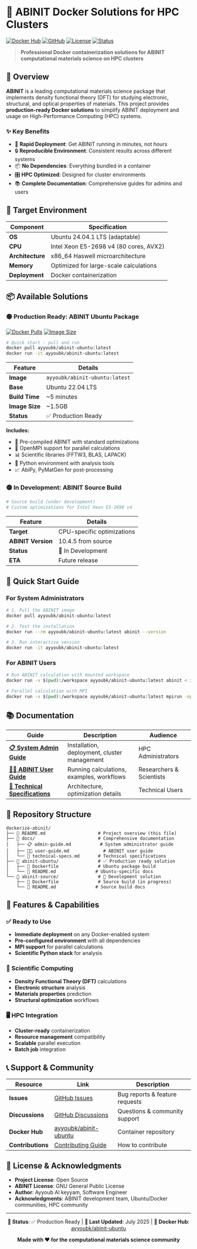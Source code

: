 # 🧪 ABINIT Docker Solutions for HPC Clusters

[![Docker Hub](https://img.shields.io/badge/Docker%20Hub-ayyoubk%2Fabinit--ubuntu-blue?logo=docker)](https://hub.docker.com/r/ayyoubk/abinit-ubuntu)
[![GitHub](https://img.shields.io/badge/GitHub-dockerize--abinit-black?logo=github)](https://github.com/ayyoubk/dockerize-abinit)
[![License](https://img.shields.io/badge/License-Open%20Source-green)](LICENSE)
[![Status](https://img.shields.io/badge/Status-Production%20Ready-brightgreen)](https://github.com/ayyoubk/dockerize-abinit)

> **Professional Docker containerization solutions for ABINIT computational materials science on HPC clusters**

## 🎯 Overview

**ABINIT** is a leading computational materials science package that implements density functional theory (DFT) for studying electronic, structural, and optical properties of materials. This project provides **production-ready Docker solutions** to simplify ABINIT deployment and usage on High-Performance Computing (HPC) systems.

### ✨ Key Benefits

- 🚀 **Rapid Deployment**: Get ABINIT running in minutes, not hours
- 🔒 **Reproducible Environment**: Consistent results across different systems
- 📦 **No Dependencies**: Everything bundled in a container
- 🎛️ **HPC Optimized**: Designed for cluster environments
- 📚 **Complete Documentation**: Comprehensive guides for admins and users

## 🎯 Target Environment

| Component | Specification |
|-----------|---------------|
| **OS** | Ubuntu 24.04.1 LTS (adaptable) |
| **CPU** | Intel Xeon E5-2698 v4 (80 cores, AVX2) |
| **Architecture** | x86_64 Haswell microarchitecture |
| **Memory** | Optimized for large-scale calculations |
| **Deployment** | Docker containerization |

## 📦 Available Solutions

### 🟢 Production Ready: ABINIT Ubuntu Package

[![Docker Pulls](https://img.shields.io/docker/pulls/ayyoubk/abinit-ubuntu)](https://hub.docker.com/r/ayyoubk/abinit-ubuntu)
[![Image Size](https://img.shields.io/docker/image-size/ayyoubk/abinit-ubuntu/latest)](https://hub.docker.com/r/ayyoubk/abinit-ubuntu)

```bash
# Quick start - pull and run
docker pull ayyoubk/abinit-ubuntu:latest
docker run -it ayyoubk/abinit-ubuntu:latest
```

| Feature | Details |
|---------|----------|
| **Image** | `ayyoubk/abinit-ubuntu:latest` |
| **Base** | Ubuntu 22.04 LTS |
| **Build Time** | ~5 minutes |
| **Image Size** | ~1.5GB |
| **Status** | ✅ Production Ready |

**Includes:**
- 🧮 Pre-compiled ABINIT with standard optimizations
- 🚀 OpenMPI support for parallel calculations  
- 📊 Scientific libraries (FFTW3, BLAS, LAPACK)
- 🐍 Python environment with analysis tools
- 📈 AbiPy, PyMatGen for post-processing

### 🟡 In Development: ABINIT Source Build

```bash
# Source build (under development)
# Custom optimizations for Intel Xeon E5-2698 v4
```

| Feature | Details |
|---------|----------|
| **Target** | CPU-specific optimizations |
| **ABINIT Version** | 10.4.5 from source |
| **Status** | 🚧 In Development |
| **ETA** | Future release |

## 🚀 Quick Start Guide

### For System Administrators

```bash
# 1. Pull the ABINIT image
docker pull ayyoubk/abinit-ubuntu:latest

# 2. Test the installation
docker run --rm ayyoubk/abinit-ubuntu:latest abinit --version

# 3. Run interactive session
docker run -it ayyoubk/abinit-ubuntu:latest
```

### For ABINIT Users

```bash
# Run ABINIT calculation with mounted workspace
docker run -v $(pwd):/workspace ayyoubk/abinit-ubuntu:latest abinit < input.files

# Parallel calculation with MPI
docker run -v $(pwd):/workspace ayyoubk/abinit-ubuntu:latest mpirun -np 4 abinit < input.files
```

## 📚 Documentation

| Guide | Description | Audience |
|--------|-------------|----------|
| **[📋 System Admin Guide](docs/admin-guide.md)** | Installation, deployment, cluster management | HPC Administrators |
| **[👨‍💻 ABINIT User Guide](docs/user-guide.md)** | Running calculations, examples, workflows | Researchers & Scientists |
| **[🔧 Technical Specifications](docs/technical-specs.md)** | Architecture, optimization details | Technical Users |

## 📁 Repository Structure

```
dockerize-abinit/
├── 📄 README.md                    # Project overview (this file)
├── 📁 docs/                        # Comprehensive documentation
│   ├── 📋 admin-guide.md           # System administrator guide  
│   ├── 👨‍💻 user-guide.md             # ABINIT user guide
│   └── 🔧 technical-specs.md       # Technical specifications
├── 📁 abinit-ubuntu/               # ✅ Production ready solution
│   ├── 🐳 Dockerfile               # Ubuntu package build
│   └── 📄 README.md               # Ubuntu-specific docs
└── 📁 abinit-source/               # 🚧 Development solution
    ├── 🐳 Dockerfile               # Source build (in progress)
    └── 📄 README.md               # Source build docs
```

## 🌟 Features & Capabilities

### ✅ Ready to Use
- **Immediate deployment** on any Docker-enabled system
- **Pre-configured environment** with all dependencies
- **MPI support** for parallel calculations
- **Scientific Python stack** for analysis

### 🔬 Scientific Computing
- **Density Functional Theory (DFT)** calculations
- **Electronic structure** analysis
- **Materials properties** prediction
- **Structural optimization** workflows

### 🖥️ HPC Integration
- **Cluster-ready** containerization
- **Resource management** compatibility
- **Scalable** parallel execution
- **Batch job** integration

## 📞 Support & Community

| Resource | Link | Description |
|----------|------|-------------|
| **Issues** | [GitHub Issues](https://github.com/ayyoubk/dockerize-abinit/issues) | Bug reports & feature requests |
| **Discussions** | [GitHub Discussions](https://github.com/ayyoubk/dockerize-abinit/discussions) | Questions & community support |
| **Docker Hub** | [ayyoubk/abinit-ubuntu](https://hub.docker.com/r/ayyoubk/abinit-ubuntu) | Container repository |
| **Contributions** | [Contributing Guide](CONTRIBUTING.md) | How to contribute |

## 📜 License & Acknowledgments

- **Project License**: Open Source
- **ABINIT License**: GNU General Public License
- **Author**: Ayyoub Al keyyam, Software Engineer
- **Acknowledgments**: ABINIT development team, Ubuntu/Docker communities, HPC community

---

<div align="center">

**🎯 Status**: ✅ Production Ready | **📅 Last Updated**: July 2025 | **🐳 Docker Hub**: [ayyoubk/abinit-ubuntu](https://hub.docker.com/r/ayyoubk/abinit-ubuntu)

**Made with ❤️ for the computational materials science community**

</div>
